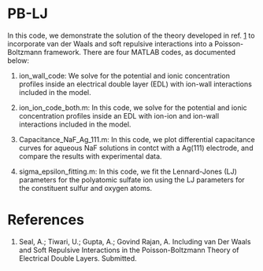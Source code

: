 # PB-LJ

In this code, we demonstrate the solution of the theory developed in ref. <a href="https://arxiv.org/abs/2302.07628">1</a> to incorporate van der Waals and soft repulsive interactions into a Poisson-Boltzmann framework. There are four MATLAB codes, as documented below:

1. ion_wall_code: We solve for the potential and ionic concentration profiles inside an electrical double layer (EDL) with ion-wall interactions included in the model.

2. ion_ion_code_both.m: In this code, we solve for the potential and ionic concentration profiles inside an EDL with ion-ion and ion-wall interactions included in the model.

3. Capacitance_NaF_Ag_111.m: In this code, we plot differential capacitance curves for aqueous NaF solutions in contct with a Ag(111) electrode, and compare the results with experimental data.

4. sigma_epsilon_fitting.m: In this code, we fit the Lennard-Jones (LJ) parameters for the polyatomic sulfate ion using the LJ parameters for the constituent sulfur and oxygen atoms.

# References
1. Seal, A.; Tiwari, U.; Gupta, A.; Govind Rajan, A. Including van Der Waals and Soft Repulsive Interactions in the Poisson-Boltzmann Theory of Electrical Double Layers. Submitted.
